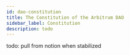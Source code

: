 ```yaml
---
id: dao-constitution
title: The Constitution of the Arbitrum DAO
sidebar_label: Constitution
description: todo
---
```


todo: pull from notion when stabilized
